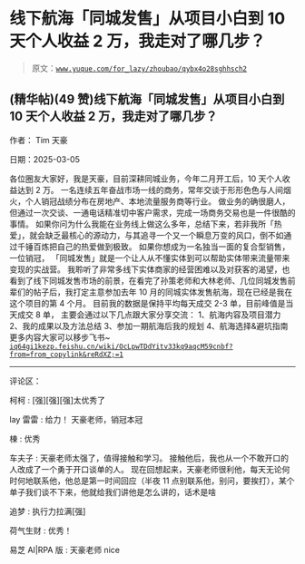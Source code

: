 # 线下航海「同城发售」从项目小白到 10 天个人收益 2 万，我走对了哪几步？

> 原文：[`www.yuque.com/for_lazy/zhoubao/qybx4o28sghhsch2`](https://www.yuque.com/for_lazy/zhoubao/qybx4o28sghhsch2)

## (精华帖)(49 赞)线下航海「同城发售」从项目小白到 10 天个人收益 2 万，我走对了哪几步？

作者： Tim 天豪

日期：2025-03-05

各位圈友大家好，我是天豪，目前深耕同城业务，今年二月开工后，10 天个人收益达到 2 万。
一名连续五年奋战市场一线的商务，常年交谈于形形色色与人间烟火，个人销冠战绩分布在房地产、本地流量服务商等行业。
做业务的确很磨人，但通过一次交谈、一通电话精准切中客户需求，完成一场商务交易也是一件很酷的事情。
如果你问为什么我能在业务线上做这么多年，总结下来，若非我所「热爱」，就会缺乏最核心的源动力，与其追寻一个又一个瞬息万变的风口，倒不如通过千锤百炼把自己的热爱做到极致。
如果你想成为一名独当一面的复合型销售，一位销冠， 「同城发售」就是一个让人从不懂实体到可以帮助实体带来流量带来变现的实战营。
我聆听了非常多线下实体商家的经营困难以及对获客的渴望，也看到了线下同城发售市场的前景，在看完了孙策老师和大林老师、几位同城发售前辈们的帖子后，我打定主意参加去年 10 月的同城实体发售航海，现在已经是我在这个项目的第 4 个月。
目前我的数据是保持平均每天成交 2-3 单，目前峰值是当天成交 8 单， 主要会通过以下几点跟大家分享交流： 1、航海内容及项目潜力 2、我的成果以及方法总结
3、参加一期航海后我的规划 4、航海选择&避坑指南 更多内容大家可以移步飞书~ [`iq64gi1kezp.feishu.cn/wiki/OcLpwTDdYitv33kq9aqcM59cnbf?from=from_copylink&reRdXZ;=1`](https://iq64gi1kezp.feishu.cn/wiki/OcLpwTDdYitv33kq9aqcM59cnbf?from=from_copylink&reRdXZ;=1)

* * *

评论区：

柯柯 : [强][强][强]太优秀了

lay 雷雷 : 给力！ 天豪老师，销冠本冠

棟 : 优秀

车夫子 : 天豪老师太强了，值得接触和学习。 接触他后，我也从一个不敢开口的人改成了一个勇于开口谈单的人。
现在回想起来，天豪老师很利他，每天无论何时何地联系他，他总是第一时间回应（半夜 11 点别联系他，别问，要挨打），某个单子我们谈不下来，他就给我们讲他是怎么讲的，话术是啥

追梦 : 执行力拉满[强]

荷气生财 : 优秀！

易芝 AI|RPA 版 : 天豪老师 nice
